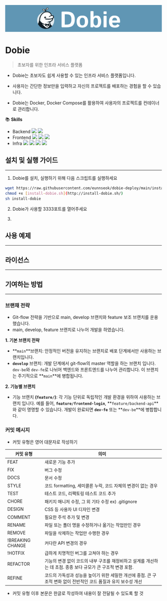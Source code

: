 ![dobie-banner](./assets/dobie-banner.PNG)

# Dobie 
> 초보자를 위한 인프라 서비스 플랫폼

- Dobie는 초보자도 쉽게 사용할 수 있는 인프라 서비스 플랫폼입니다.

- 사용자는 간단한 정보만을 입력하고 자신의 프로젝트를 배포하는 경험을 할 수 있습니다.

- Dobie는 Docker, Docker Compose를 활용하여 사용자의 프로젝트를 컨테이너로 관리합니다.

📚 **Skills**

- Backend 
<img src="https://img.shields.io/badge/springboot-6DB33F?style=for-the-badge&logo=springboot&logoColor=white"> <img src="https://img.shields.io/badge/springsecurity-6DB33F?style=for-the-badge&logo=springsecurity&logoColor=white">
- Frontend 
<img src="https://img.shields.io/badge/React-61DAFB?style=for-the-badge&logo=React&logoColor=white"> <img src="https://img.shields.io/badge/JavaScript-F7DF1E?style=for-the-badge&logo=JavaScript&logoColor=white"> <img src="https://img.shields.io/badge/MUI-007FFF?style=for-the-badge&logo=MUI&logoColor=white">
- Infra 
<img src="https://img.shields.io/badge/amazonec2-FF9900?style=for-the-badge&logo=amazonec2&logoColor=white"> <img src="https://img.shields.io/badge/docker-2496ED?style=for-the-badge&logo=docker&lodockerr=white"> <img src="https://img.shields.io/badge/ubuntu-E95420?style=for-the-badge&logo=ubuntu&lodockerr=white"> <img src="https://img.shields.io/badge/nginx-009639?style=for-the-badge&logo=nginx&lodockerr=white">

## 설치 및 실행 가이드
---
1) Dobie를 설치, 실행하기 위해 다음 스크립트를 실행하세요

```bash
wget https://raw.githubusercontent.com/eunnseok/dobie-deploy/main/install-dobie.sh
chmod +x [install-dobie.sh](http://install-dobie.sh/) 
sh install-dobie
```

2) Dobie가 사용할 3333포트를 열어주세요

3)

## 사용 예제
---


## 라이선스
---

## 기여하는 방법
---
### 브랜채 전략
- Git-flow 전략을 기반으로 main, develop 브랜치와 feature 보조 브랜치를 운용했습니다.
- main, develop, feature 브랜치로 나누어 개발을 하였습니다.

**1. 기본 브랜치 전략**

- **`main`**브랜치: 안정적인 버전을 유지하는 브랜치로 배포 단계에서만 사용하는 브랜치입니다.
- **`develop`** 브랜치:  개발 단계에서 git-flow의 master 역할을 하는 브랜치 입니다. `dev-be`와 `dev-fe`로 나뉘어 백엔드와 프론트엔드를 나누어 관리합니다. 이 브랜치는 주기적으로 **`main`**에 병합됩니다.

**2. 기능별 브랜치**

- 기능 브랜치 **(`feature/`)**: 각 기능 단위로 독립적인 개발 환경을 위하여 사용하는 브랜치 입니다. 예를 들어, **`feature/frontend-login`**, **`feature/backend-api`**와 같이 명명할 수 있습니다. 개발이 완료되면 **`dev-fe`** 또는 **`dev-be`**에 병합합니다.
### **커밋 메시지**

- 커밋 유형은 영어 대문자로 작성하기

| 커밋 유형 | 의미 |
| --- | --- |
| FEAT | 새로운 기능 추가 |
| FIX | 버그 수정 |
| DOCS | 문서 수정 |
| STYLE | 코드 formatting, 세미콜론 누락, 코드 자체의 변경이 없는 경우 |
| TEST | 테스트 코드, 리팩토링 테스트 코드 추가 |
| CHORE | 패키지 매니저 수정, 그 외 기타 수정 ex) .gitignore |
| DESIGN | CSS 등 사용자 UI 디자인 변경 |
| COMMENT | 필요한 주석 추가 및 변경 |
| RENAME | 파일 또는 폴더 명을 수정하거나 옮기는 작업만인 경우 |
| REMOVE | 파일을 삭제하는 작업만 수행한 경우 |
| !BREAKING CHANGE | 커다란 API 변경의 경우 |
| !HOTFIX | 급하게 치명적인 버그를 고쳐야 하는 경우 |
| REFACTOR | 기능의 변경 없이 코드의 내부 구조를 재정비하고 설계를 개선하는 데 초점. 종종 보다 규모가 큰 구조적 변경 포함. |
| REFINE | 코드의 가독성과 성능을 높이기 위한 세밀한 개선에 중점. 큰 구조적 변화 없이 전반적인 코드 품질과 유지 보수성 개선 |
- 커밋 유형 이후 본문은 한글로 작성하여 내용이 잘 전달될 수 있도록 할 것
